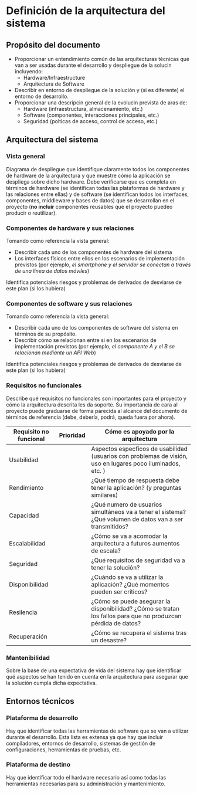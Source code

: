 # Definición de la arquitectura del sistema
## Propósito del documento
* Proporcionar un entendimiento común de las arquitecturas técnicas que van a ser usadas durante el desarrollo y despliegue de la solucin incluyendo:
  * Hardware/Infraestructure
  * Arquitectura de Software
* Describir en entorno de despliegue de la solución y (si es diferente) el entorno de desarrollo.
* Proporcionar una descripcin general de la evolucin prevista de aras de:
  * Hardware (infraestructura, almacenamiento, etc.)
  * Software (componentes, interacciones principales, etc.)
  * Seguridad (polticas de acceso, control de acceso, etc.)
## Arquitectura del sistema
### Vista general
Diagrama de despliegue que identifique claramente todos los componentes de hardware de la arquitectura y que muestre cómo la aplicación se despliega sobre dicho hardware.
Debe verificarse que es completa en términos de hardware (se identifican todas las plataformas de hardware y las relaciones entre ellas) y
de software (se identifican todos los interfaces, componentes, middleware y bases de datos) que se desarrollan en el proyecto 
(**no incluir** componentes reusables que el proyecto puedeo producir o reutilizar).
### Componentes de hardware y sus relaciones
Tomando como referencia la vista general:
* Describir cada uno de los componentes de hardware del sistema
* Los interfaces físicos entre ellos en los escenarios de implementación previstos (por ejemplo, _el smartphone y el servidor se conectan a través de una línea de datos móviles_)

Identifica potenciales riesgos y problemas de derivados de desviarse de este plan (si los hubiera)
### Componentes de software y sus relaciones
Tomando como referencia la vista general:
* Describir cada uno de los componentes de software del sistema en términos de su propósito.
* Describir cómo se relacionan entre si en los escenarios de implementación previstos (por ejemplo, _el componente A y el B se relacionan mediante un API Web_)

Identifica potenciales riesgos y problemas de derivados de desviarse de este plan (si los hubiera)
### Requisitos no funcionales
Describe qué requisitos no funcionales son importantes para el proyecto y cómo la arquitectura descrita les da soporte. 
Su importancia de cara al proyecto puede graduarse de forma parecida al alcance del documento de términos de referencia 
(debe, debería, podrá, queda fuera por ahora).

| Requisito no funcional | Prioridad | Cómo es apoyado por la arquitectura |
| ---------------------- | --------- | ----------- |
| Usabilidad | | Aspectos especficos de usabilidad (usuarios con problemas de visión, uso en lugares poco iluminados, etc. )    
| Rendimiento | | ¿Qué tiempo de respuesta debe tener la aplicación? (y preguntas similares) 
| Capacidad | | ¿Qué numero de usuarios simultáneos va a tener el sistema? ¿Qué volumen de datos van a ser transmitidos?
| Escalabilidad | | ¿Cómo se va a acomodar la arquitectura a futuros aumentos de escala?
| Seguridad | | ¿Qué requisitos de seguridad va a tener la solución? 
| Disponibilidad | | ¿Cuándo se va a utilizar la aplicación? ¿Qué momentos pueden ser críticos?
| Resilencia | | ¿Cómo se puede asegurar la disponibilidad? ¿Cómo se tratan los fallos para que no produzcan pérdida de datos?
| Recuperación | | ¿Cómo se recupera el sistema tras un desastre?
### Mantenibilidad
Sobre la base de una expectativa de vida del sistema hay que identificar qué aspectos se han tenido en cuenta en la arquitectura
para asegurar que la solución cumpla dicha expectativa.
## Entornos técnicos
### Plataforma de desarrollo
Hay que identificar todas las herramientas de software que se van a utilizar durante el desarrollo. Esta lista es extensa ya que hay
que incluir compiladores, entornos de desarrollo, sistemas de gestión de configuraciones, herramientas de pruebas, etc.
### Plataforma de destino
Hay que identificar todo el hardware necesario así como todas las herramientas necesarias para su administración y mantenimiento.
